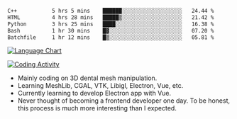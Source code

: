 <!--START_SECTION:waka-->

```txt
C++           5 hrs 5 mins    ██████░░░░░░░░░░░░░░░░░░░   24.44 %
HTML          4 hrs 28 mins   █████▒░░░░░░░░░░░░░░░░░░░   21.42 %
Python        3 hrs 25 mins   ████░░░░░░░░░░░░░░░░░░░░░   16.38 %
Bash          1 hr 30 mins    █▓░░░░░░░░░░░░░░░░░░░░░░░   07.20 %
Batchfile     1 hr 12 mins    █▒░░░░░░░░░░░░░░░░░░░░░░░   05.81 %
```

<!--END_SECTION:waka-->

<!--START_SECTION:waka_lang_chart_svg-->
[![Language Chart](https://wakatime.com/share/@DYPro_MIKE/13ed6aa1-fa8f-42b5-8fa7-97c58e94375f.svg)](https://wakatime.com)
<!--END_SECTION:waka_lang_chart_svg-->

<!--START_SECTION:waka_coding_activity_svg-->
[![Coding Activity](https://wakatime.com/share/@DYPro_MIKE/2224f81a-edc4-46bb-b59e-25de5147ed15.svg)](https://wakatime.com)
<!--END_SECTION:waka_coding_activity_svg-->

<!--
**0x11111111/0x11111111** is a ✨ _special_ ✨ repository because its `README.md` (this file) appears on your GitHub profile.

Here are some ideas to get you started:

- 🔭 I’m currently working on ...
- 🌱 I’m currently learning ...
- 👯 I’m looking to collaborate on ...
- 🤔 I’m looking for help with ...
- 💬 Ask me about ...
- 📫 How to reach me: ...
- 😄 Pronouns: ...
- ⚡ Fun fact: ...
-->
- Mainly coding on 3D dental mesh manipulation.
- Learning MeshLib, CGAL, VTK, Libigl, Electron, Vue, etc.
- Currently learning to develop Electron app with Vue.
- Never thought of becoming a frontend developer one day. To be honest, this process is much more interesting than I expected.
